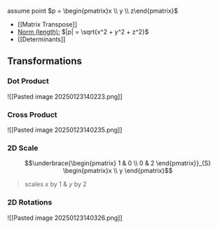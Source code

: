 assume point $p = \begin{pmatrix}x \\ y \\ z\end{pmatrix}$
- [[Matrix Transpose]]
- <u>Norm (length):</u> $|p| = \sqrt{x^2 + y^2 + z^2}$ 
- [[Determinants]] 

## Transformations
### Dot Product
![[Pasted image 20250123140223.png]]

### Cross Product
![[Pasted image 20250123140235.png]]

### 2D Scale
$$\underbrace{\begin{pmatrix} 1 & 0 \\ 0 & 2 \end{pmatrix}}_{S} \begin{pmatrix}x \\ y \end{pmatrix}$$
>scales $x$ by $1$ & $y$ by $2$

### 2D Rotations
![[Pasted image 20250123140326.png]]


